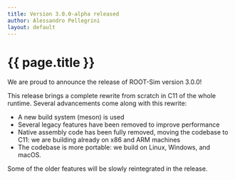 ```yaml
---
title: Version 3.0.0-alpha released
author: Alessandro Pellegrini
layout: default
---
```


# {{ page.title }}

We are proud to announce the release of ROOT-Sim version 3.0.0!

This release brings a complete rewrite from scratch in C11 of the whole runtime. Several advancements come along with this rewrite:

* A new build system (meson) is used
* Several legacy features have been removed to improve performance
* Native assembly code has been fully removed, moving the codebase to C11: we are building already on x86 and ARM machines
* The codebase is more portable: we build on Linux, Windows, and macOS.

Some of the older features will be slowly reintegrated in the release.
